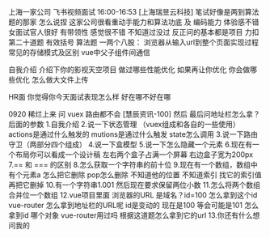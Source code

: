 上海一家公司 飞书视频面试 16:00-16:53   [上海瑞昱云科技]
笔试好像是两到算法题的那家 怎么说捏 这家公司很看重动手能力和算法功底 及 编码能力
体验感不错 女面试官人很好 有带领性 感觉很不错
不知道过没过 反正问的基本都是项目
力扣第二十道题 有效括号 算法题
一两个八股：
浏览器从输入url到整个页面实现过程
常见的存储模式及区别
vue中父子组件间通信






自我介绍
介绍下你的影视天空项目
做过哪些性能优化
如果再让你优化  你会做哪些优化
怎么做大文件上传





HR面
你觉得你今天面试表现怎么样
好在哪不好在哪








0920 稀烂上来 问 vuex 路由都不会    [慧辰资讯-100]
然后 最后问地址栏怎么拿？后面的参数
1.自我介绍
2.说一下状态管理 （vuex组成和各自的一些使用）actions是通过什么触发的 mutions是通过什么触发 state怎么调用
3.说一下路由守卫（两部分四个组成）
4.说一下盒模型
5.说一下怎么隐藏一个元素
6.现在有一个布局你可以看成一个设计稿 左右两个盒子占满一个屏幕 右边盒子宽为200px
7.== 和 === 的区别
8.怎么获取一个字符串的前十位
9.现在有一个数组，数组中有个元素a 怎么把它删除 pop怎么删除 不知道他的位置 不知道索引 找它的索引值再把它删掉
10.有一个字符串1.001 然后现在要求保留两位小数
11.怎么将两个数组合并位一个数组
12.vue项目里面 浏览器的URL 是域名？id=100 怎么拿到这个id vue-router  怎么拿到地址栏的URL呢
        id是变动的 现在是100 等会可能是101 怎么拿到id 哪个对象 vue-router用过吗 根据这道题怎么拿到它的url
13.你还有什么想问我的

